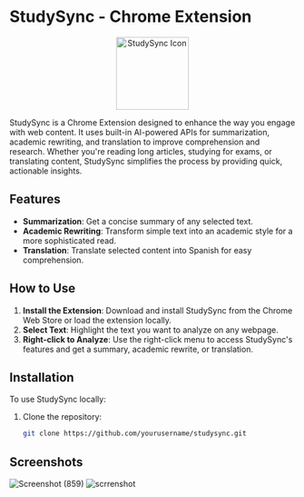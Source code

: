 # StudySync - Chrome Extension

<p align="center">
  <img src="path/to/icon128.png" alt="StudySync Icon" width="128" height="128">
</p>

                                                   

StudySync is a Chrome Extension designed to enhance the way you engage with web content. It uses built-in AI-powered APIs for summarization, academic rewriting, and translation to improve comprehension and research. Whether you're reading long articles, studying for exams, or translating content, StudySync simplifies the process by providing quick, actionable insights.

## Features
- **Summarization**: Get a concise summary of any selected text.
- **Academic Rewriting**: Transform simple text into an academic style for a more sophisticated read.
- **Translation**: Translate selected content into Spanish for easy comprehension.

## How to Use
1. **Install the Extension**: Download and install StudySync from the Chrome Web Store or load the extension locally.
2. **Select Text**: Highlight the text you want to analyze on any webpage.
3. **Right-click to Analyze**: Use the right-click menu to access StudySync's features and get a summary, academic rewrite, or translation.

## Installation
To use StudySync locally:
1. Clone the repository:
   ```bash
   git clone https://github.com/yourusername/studysync.git

## Screenshots


![Screenshot (859)](https://github.com/user-attachments/assets/c93fa424-b1f3-4f4f-ba8f-ec10c1213cb5)
![scrrenshot](https://github.com/user-attachments/assets/dc2922fe-688c-491a-a4f5-02dc27ded70b)
